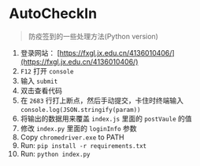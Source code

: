 # AutoCheckIn
> 防疫签到的一些处理方法(Python version)  

1. 登录网站： [https://fxgl.jx.edu.cn/4136010406/](https://fxgl.jx.edu.cn/4136010406/)
2. `F12` 打开 `console`
3. 输入 `submit`
4. 双击查看代码
5. 在 `2683` 行打上断点，然后手动提交，卡住时终端输入 `console.log(JSON.stringify(param))`
6. 将输出的数据用来覆盖 `index.js` 里面的 `postVaule` 的值
7. 修改 `index.py`  里面的 `loginInfo` 参数
8. Copy `chromedriver.exe` to PATH
8. Run: `pip install -r requirements.txt`
9. Run: `python index.py`